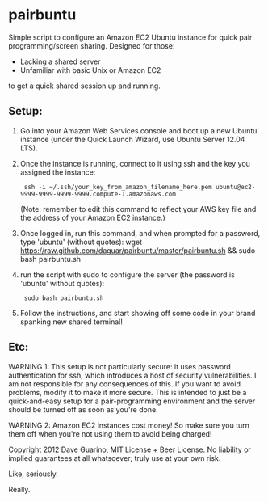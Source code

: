 pairbuntu
=========

Simple script to configure an Amazon EC2 Ubuntu instance for quick pair programming/screen sharing. Designed for those:
  - Lacking a shared server
  - Unfamiliar with basic Unix or Amazon EC2

to get a quick shared session up and running.


Setup:
------

1. Go into your Amazon Web Services console and boot up a new Ubuntu instance (under the Quick Launch Wizard, use Ubuntu Server 12.04 LTS).

2. Once the instance is running, connect to it using ssh and the key you assigned the instance:

        ssh -i ~/.ssh/your_key_from_amazon_filename_here.pem ubuntu@ec2-9999-9999-9999-9999.compute-1.amazonaws.com

   (Note: remember to edit this command to reflect your AWS key file and the address of your Amazon EC2 instance.)

3. Once logged in, run this command, and when prompted for a password, type 'ubuntu' (without quotes):
        wget https://raw.github.com/daguar/pairbuntu/master/pairbuntu.sh && sudo bash pairbuntu.sh

4. run the script with sudo to configure the server (the password is 'ubuntu' without quotes):

        sudo bash pairbuntu.sh


5. Follow the instructions, and start showing off some code in your brand spanking new shared terminal!



Etc:
----

WARNING 1:
This setup is not particularly secure: it uses password authentication for ssh, 
which introduces a host of security vulnerabilities. I am not responsible for any 
consequences of this. If you want to avoid problems, modify it to make it more secure.
This is intended to just be a quick-and-easy setup for a pair-programming environment 
and the server should be turned off as soon as you're done.

WARNING 2:
Amazon EC2 instances cost money! So make sure you turn them off when you're
not using them to avoid being charged!

Copyright 2012 Dave Guarino, MIT License + Beer License.
No liability or implied guarantees at all whatsoever; truly use at your own risk.

Like, seriously.

Really.